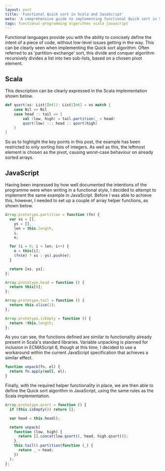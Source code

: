 ```yaml
---
layout: post
title: 'Functional Quick sort in Scala and JavaScript'
meta: 'A comprehensive guide to implementing functional Quick sort in Scala and JavaScript, complete with detailed code examples and explanations.'
tags: functional-programming algorithms scala javascript
---
```


Functional languages provide you with the ability to concisely define the intent of a piece of code, without low-level issues getting in the way.
This can be clearly seen when implementing the Quick sort algorithm.
Often referred to as 'partition-exchange' sort, this divide and conquer algorithm recursively divides a list into two sub-lists, based on a chosen pivot element.

<!--more-->

## Scala

This description can be clearly expressed in the Scala implementation shown below.

```scala
def qsort(xs: List[Int]): List[Int] = xs match {
    case Nil => Nil
    case head :: tail => {
        val (low, high) = tail.partition(_ < head)
        qsort(low) ::: head :: qsort(high)
    }
}
```

So as to highlight the key points in this post, the example has been restricted to only sorting lists of integers.
As well as this, the leftmost element is chosen as the pivot, causing worst-case behaviour on already sorted arrays.

## JavaScript

Having been impressed by how well documented the intentions of the programme were when writing in a functional style, I decided to attempt to implement the same example in JavaScript.
Before I was able to achieve this, however, I needed to set up a couple of array helper functions, as shown below.

```js
Array.prototype.partition = function (fn) {
  var xs = [],
    ys = [],
    len = this.length,
    i,
    e;

  for (i = 0; i < len; i++) {
    e = this[i];
    (fn(e) ? xs : ys).push(e);
  }

  return [xs, ys];
};

Array.prototype.head = function () {
  return this[0];
};

Array.prototype.tail = function () {
  return this.slice(1);
};

Array.prototype.isEmpty = function () {
  return !this.length;
};
```

As you can see, the functions defined are similar to functionality already present in Scala's standard libraries.
Variable unpacking is planned for inclusion in ECMAScript 6, though at this time, I decided to use a workaround within the current JavaScript specification that achieves a similar effect.

```js
function unpack(fn, el) {
  return fn.apply(null, el);
}
```

Finally, with the required helper functionality in place, we are then able to define the Quick sort algorithm in JavaScript, using the same rules as the Scala implementation.

```js
Array.prototype.qsort = function () {
  if (this.isEmpty()) return [];

  var head = this.head();

  return unpack(
    function (low, high) {
      return [].concat(low.qsort(), head, high.qsort());
    },
    this.tail().partition(function (_) {
      return _ < head;
    })
  );
};
```
